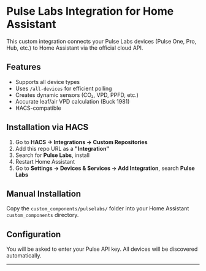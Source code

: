 ﻿# Pulse Labs Integration for Home Assistant

This custom integration connects your Pulse Labs devices (Pulse One, Pro, Hub, etc.) to Home Assistant via the official cloud API.

## Features

- Supports all device types
- Uses `/all-devices` for efficient polling
- Creates dynamic sensors (CO₂, VPD, PPFD, etc.)
- Accurate leaf/air VPD calculation (Buck 1981)
- HACS-compatible

## Installation via HACS

1. Go to **HACS → Integrations → Custom Repositories**
2. Add this repo URL as a **"Integration"**
3. Search for **Pulse Labs**, install
4. Restart Home Assistant
5. Go to **Settings → Devices & Services → Add Integration**, search **Pulse Labs**

## Manual Installation

Copy the `custom_components/pulselabs/` folder into your Home Assistant `custom_components` directory.

## Configuration

You will be asked to enter your Pulse API key. All devices will be discovered automatically.

---
